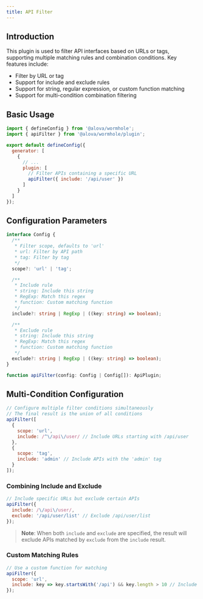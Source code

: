 ```yaml
---
title: API Filter
---
```


## Introduction

This plugin is used to filter API interfaces based on URLs or tags, supporting multiple matching rules and combination conditions. Key features include:

- Filter by URL or tag
- Support for include and exclude rules
- Support for string, regular expression, or custom function matching
- Support for multi-condition combination filtering

## Basic Usage

```javascript title="alova.config.js"
import { defineConfig } from '@alova/wormhole';
import { apiFilter } from '@alova/wormhole/plugin';

export default defineConfig({
  generator: [
    {
      // ...
      plugin: [
        // Filter APIs containing a specific URL
        apiFilter({ include: '/api/user' })
      ]
    }
  ]
});
```

## Configuration Parameters

```typescript
interface Config {
  /**
   * Filter scope, defaults to 'url'
   * url: Filter by API path
   * tag: Filter by tag
   */
  scope?: 'url' | 'tag';

  /**
   * Include rule
   * string: Include this string
   * RegExp: Match this regex
   * function: Custom matching function
   */
  include?: string | RegExp | ((key: string) => boolean);

  /**
   * Exclude rule
   * string: Include this string
   * RegExp: Match this regex
   * function: Custom matching function
   */
  exclude?: string | RegExp | ((key: string) => boolean);
}

function apiFilter(config: Config | Config[]): ApiPlugin;
```

## Multi-Condition Configuration

```javascript
// Configure multiple filter conditions simultaneously
// The final result is the union of all conditions
apiFilter([
  {
    scope: 'url',
    include: /^\/api\/user/ // Include URLs starting with /api/user
  },
  {
    scope: 'tag',
    include: 'admin' // Include APIs with the 'admin' tag
  }
]);
```

### Combining Include and Exclude

```javascript
// Include specific URLs but exclude certain APIs
apiFilter({
  include: /\/api\/user/,
  exclude: '/api/user/list' // Exclude /api/user/list
});
```

> **Note**: When both `include` and `exclude` are specified, the result will exclude APIs matched by `exclude` from the `include` result.

### Custom Matching Rules

```javascript
// Use a custom function for matching
apiFilter({
  scope: 'url',
  include: key => key.startsWith('/api') && key.length > 10 // Include URLs starting with /api and longer than 10 characters
});
```
